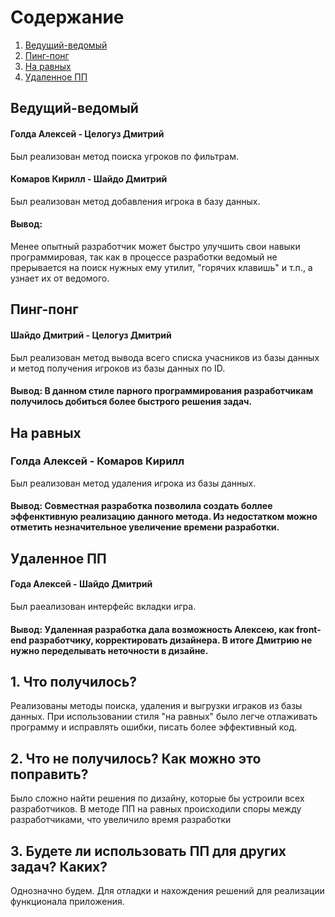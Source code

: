 
# Содержание
1. [Ведущий-ведомый](#pair1)  
2. [Пинг-понг](#pair2)  
3. [На равных](#pair3) 
4. [Удаленное ПП](#pair4) 

<a name="pair1"/>

## Ведущий-ведомый
#### Голда Алексей - Целогуз Дмитрий
 Был реализован метод поиска угроков по фильтрам.

#### Комаров Кирилл - Шайдо Дмитрий
 Был реализован метод добавления игрока в базу данных.
   
#### Вывод:
  Менее опытный разработчик может быстро улучшить свои навыки программировая, так как в процессе разработки ведомый не прерывается на поиск нужных ему утилит, "горячих клавишь" и т.п., а узнает их от ведомого.

<a name="pair2"/>

## Пинг-понг
#### Шайдо Дмитрий - Целогуз Дмитрий
Был реализован метод вывода всего списка учасников из базы данных и метод получения игроков из базы данных по ID.
 
 #### Вывод: В данном стиле парного программирования разработчикам получилось добиться более быстрого решения задач.

<a name="pair3"/>

## На равных
### Голда Алексей - Комаров Кирилл
Был реализован метод удаления игрока из базы данных.

#### Вывод: Совместная разработка позволила создать боллее эффенктивную реализацию данного метода. Из недостатком можно отметить незначительное увеличение времени разработки. 

<a name="pair4"/>

## Удаленное ПП
#### Года Алексей - Шайдо Дмитрий
Был раеализован интерфейс вкладки игра.

#### Вывод: Удаленная разработка дала возможность Алексею, как front-end разработчику, корректировать дизайнера. В итоге Дмитрию не нужно переделывать неточности в дизайне.

## 1. Что получилось?
Реализованы методы поиска, удаления и выгрузки играков из базы данных. При использовании стиля 
"на равных" было легче отлаживать программу и исправлять ошибки, писать более эффективный код.

## 2. Что не получилось? Как можно это поправить?
Было сложно найти решения по дизайну, которые бы устроили всех разработчиков.
В методе ПП на равных происходили споры между разработчиками, что увеличило время разработки
 
## 3. Будете ли использовать ПП для других задач? Каких?
Однозначно будем. Для отладки и нахождения решeний для реализации функционала приложения.
